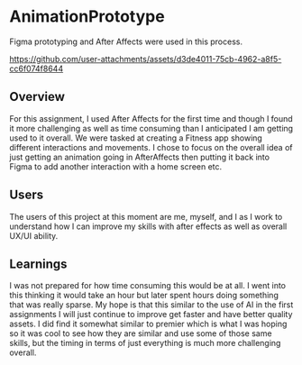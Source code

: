 # AnimationPrototype
Figma prototyping and After Affects were used in this process. 


https://github.com/user-attachments/assets/d3de4011-75cb-4962-a8f5-cc6f074f8644



## Overview
For this assignment, I used After Affects for the first time and though I found it more challenging as well as time consuming than I anticipated I am getting used to it overall. We were tasked at creating a Fitness app showing different interactions and movements. I chose to focus on the overall idea of just getting an animation going in AfterAffects then putting it back into Figma to add another interaction with a home screen etc. 
## Users
The users of this project at this moment are me, myself, and I as I work to understand how I can improve my skills with after effects as well as overall UX/UI ability. 
## Learnings
I was not prepared for how time consuming this would be at all. I went into this thinking it would take an hour but later spent hours doing something that was really sparse. My hope is that this similar to the use of AI in the first assignments I will just continue to improve get faster and have better quality assets. I did find it somewhat similar to premier which is what I was hoping so it was cool to see how they are similar and use some of those same skills, but the timing in terms of just everything is much more challenging overall. 

